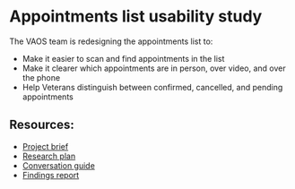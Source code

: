 # Appointments list usability study

The VAOS team is redesigning the appointments list to:
* Make it easier to scan and find appointments in the list
* Make it clearer which appointments are in person, over video, and over the phone
* Help Veterans distinguish between confirmed, cancelled, and pending appointments

## Resources:
* [Project brief](https://github.com/department-of-veterans-affairs/va.gov-team/blob/master/products/health-care/appointments/va-online-scheduling/initiatives/homepage-refresh/homepage-refresh-initiative-2021.md)
* [Research plan](research-plan.md)
* [Conversation guide](conversation-guide.md)
* [Findings report](findings-report.md)
